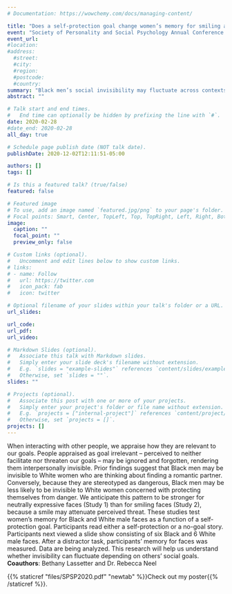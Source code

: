 ```yaml
---
# Documentation: https://wowchemy.com/docs/managing-content/

title: "Does a self-protection goal change women’s memory for smiling and neutral Black male faces?"
event: "Society of Personality and Social Psychology Annual Conference 2020"
event_url:
#location:
#address:
  #street:
  #city:
  #region:
  #postcode:
  #country:
summary: "Black men’s social invisibility may fluctuate across contexts. Two studies test women’s memory for smiling and neutral Black and White male faces as a function of a self-protection goal. We anticipate that self-protection will increase memory for Black men – especially when their expression is neutral."
abstract: ""

# Talk start and end times.
#   End time can optionally be hidden by prefixing the line with `#`.
date: 2020-02-28
#date_end: 2020-02-28
all_day: true

# Schedule page publish date (NOT talk date).
publishDate: 2020-12-02T12:11:51-05:00

authors: []
tags: []

# Is this a featured talk? (true/false)
featured: false

# Featured image
# To use, add an image named `featured.jpg/png` to your page's folder. 
# Focal points: Smart, Center, TopLeft, Top, TopRight, Left, Right, BottomLeft, Bottom, BottomRight.
image:
  caption: ""
  focal_point: ""
  preview_only: false

# Custom links (optional).
#   Uncomment and edit lines below to show custom links.
# links:
# - name: Follow
#   url: https://twitter.com
#   icon_pack: fab
#   icon: twitter

# Optional filename of your slides within your talk's folder or a URL.
url_slides:

url_code:
url_pdf:
url_video:

# Markdown Slides (optional).
#   Associate this talk with Markdown slides.
#   Simply enter your slide deck's filename without extension.
#   E.g. `slides = "example-slides"` references `content/slides/example-slides.md`.
#   Otherwise, set `slides = ""`.
slides: ""

# Projects (optional).
#   Associate this post with one or more of your projects.
#   Simply enter your project's folder or file name without extension.
#   E.g. `projects = ["internal-project"]` references `content/project/deep-learning/index.md`.
#   Otherwise, set `projects = []`.
projects: []
---
```

When interacting with other people, we appraise how they are relevant to our goals. People appraised as goal irrelevant – perceived to neither facilitate nor threaten our goals – may be ignored and forgotten, rendering them interpersonally invisible. Prior findings suggest that Black men may be invisible to White women who are thinking about finding a romantic partner. Conversely, because they are stereotyped as dangerous, Black men may be less likely to be invisible to White women concerned with protecting themselves from danger. We anticipate this pattern to be stronger for neutrally expressive faces (Study 1) than for smiling faces (Study 2), because a smile may attenuate perceived threat. These studies test women’s memory for Black and White male faces as a function of a self-protection goal. Participants read either a self-protection or a no-goal story. Participants next viewed a slide show consisting of six Black and 6 White male faces. After a distractor task, participants’ memory for faces was measured. Data are being analyzed. This research will help us understand whether invisibility can fluctuate depending on others’ social goals.
**Coauthors**: Bethany Lassetter and Dr. Rebecca Neel

{{% staticref "files/SPSP2020.pdf" "newtab" %}}Check out my poster{{% /staticref %}}.